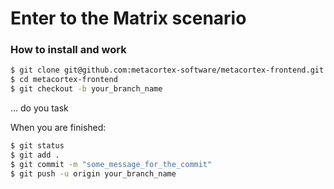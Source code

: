 # Enter to the Matrix scenario

### How to install and work

```bash
$ git clone git@github.com:metacortex-software/metacortex-frontend.git
$ cd metacortex-frontend
$ git checkout -b your_branch_name
```

... do you task

When you are finished:

```bash
$ git status
$ git add .
$ git commit -m "some_message_for_the_commit"
$ git push -u origin your_branch_name
```
